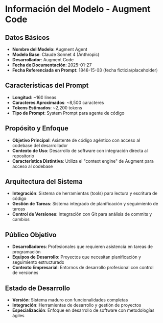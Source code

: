 # Información del Modelo - Augment Code

## Datos Básicos
- **Nombre del Modelo**: Augment Agent
- **Modelo Base**: Claude Sonnet 4 (Anthropic)
- **Desarrollador**: Augment Code
- **Fecha de Documentación**: 2025-01-27
- **Fecha Referenciada en Prompt**: 1848-15-03 (fecha ficticia/placeholder)

## Características del Prompt
- **Longitud**: ~160 líneas
- **Caracteres Aproximados**: ~8,500 caracteres
- **Tokens Estimados**: ~2,200 tokens
- **Tipo de Prompt**: System Prompt para agente de código

## Propósito y Enfoque
- **Objetivo Principal**: Asistente de código agéntico con acceso al codebase del desarrollador
- **Contexto de Uso**: Desarrollo de software con integración directa al repositorio
- **Característica Distintiva**: Utiliza el "context engine" de Augment para acceso al codebase

## Arquitectura del Sistema
- **Integración**: Sistema de herramientas (tools) para lectura y escritura de código
- **Gestión de Tareas**: Sistema integrado de planificación y seguimiento de tareas
- **Control de Versiones**: Integración con Git para análisis de commits y cambios

## Público Objetivo
- **Desarrolladores**: Profesionales que requieren asistencia en tareas de programación
- **Equipos de Desarrollo**: Proyectos que necesitan planificación y seguimiento estructurado
- **Contexto Empresarial**: Entornos de desarrollo profesional con control de versiones

## Estado de Desarrollo
- **Versión**: Sistema maduro con funcionalidades completas
- **Integración**: Herramientas de desarrollo y gestión de proyectos
- **Especialización**: Enfoque en desarrollo de software con metodologías ágiles

